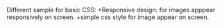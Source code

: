 Different sample for basic CSS:
+Responsive design: for images apppear responsively on screen.
+simple css style for image appear on screen. 
